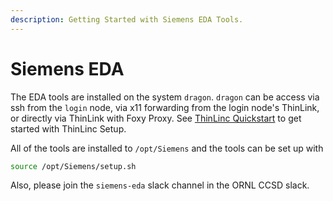 ```yaml
---
description: Getting Started with Siemens EDA Tools.
---
```


# Siemens EDA

The EDA tools are installed on the system `dragon`. `dragon` can be access via ssh from the `login` node, via x11 forwarding from the login node's ThinLink, or directly via ThinLink with Foxy Proxy. See [ThinLinc Quickstart](ThinLinc.md) to get started with ThinLinc Setup.

All of the tools are installed to `/opt/Siemens` and the tools can be set up with

```bash
source /opt/Siemens/setup.sh
```

Also, please join the `siemens-eda` slack channel in the ORNL CCSD slack.
